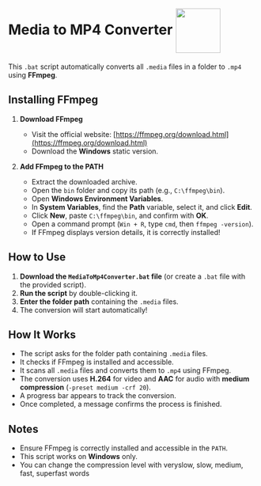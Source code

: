 # Media to MP4 Converter <img style="display:inline-flex;width:90px;height:90px;vertical-align: middle;" src="https://github.com/user-attachments/assets/f778c19b-6a1c-4f5a-832e-a2a2fdfc701b">
This `.bat` script automatically converts all `.media` files in a folder to `.mp4` using **FFmpeg**.

## Installing FFmpeg

1. **Download FFmpeg**  
   - Visit the official website: [https://ffmpeg.org/download.html](https://ffmpeg.org/download.html)  
   - Download the **Windows** static version.  

2. **Add FFmpeg to the PATH**  
   - Extract the downloaded archive.  
   - Open the `bin` folder and copy its path (e.g., `C:\ffmpeg\bin`).  
   - Open **Windows Environment Variables**.  
   - In **System Variables**, find the **Path** variable, select it, and click **Edit**.  
   - Click **New**, paste `C:\ffmpeg\bin`, and confirm with **OK**.  
   - Open a command prompt (`Win + R`, type `cmd`, then `ffmpeg -version`).  
   - If FFmpeg displays version details, it is correctly installed!

## How to Use

1. **Download the `MediaToMp4Converter.bat` file** (or create a `.bat` file with the provided script).  
2. **Run the script** by double-clicking it.  
3. **Enter the folder path** containing the `.media` files.  
4. The conversion will start automatically!  

## How It Works

- The script asks for the folder path containing `.media` files.  
- It checks if FFmpeg is installed and accessible.  
- It scans all `.media` files and converts them to `.mp4` using FFmpeg.  
- The conversion uses **H.264** for video and **AAC** for audio with **medium compression** (`-preset medium -crf 20`).  
- A progress bar appears to track the conversion.  
- Once completed, a message confirms the process is finished.  

## Notes

- Ensure FFmpeg is correctly installed and accessible in the `PATH`.  
- This script works on **Windows** only.
- You can change the compression level with veryslow, slow, medium, fast, superfast words
